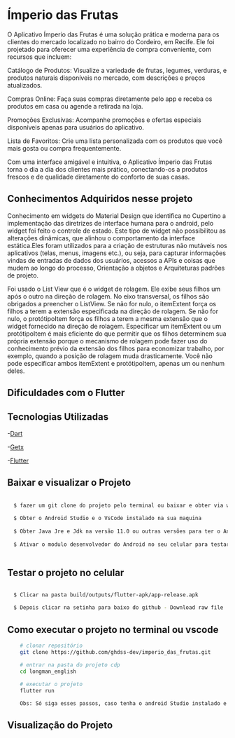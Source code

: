 # Ímperio das Frutas 

O Aplicativo Ímperio das Frutas é uma solução prática e moderna para os clientes do mercado localizado no bairro do Cordeiro, em Recife. Ele foi projetado para oferecer uma experiência de compra conveniente, com recursos que incluem:

Catálogo de Produtos: Visualize a variedade de frutas, legumes, verduras, e produtos naturais disponíveis no mercado, com descrições e preços atualizados.

Compras Online: Faça suas compras diretamente pelo app e receba os produtos em casa ou agende a retirada na loja.

Promoções Exclusivas: Acompanhe promoções e ofertas especiais disponíveis apenas para usuários do aplicativo.

Lista de Favoritos: Crie uma lista personalizada com os produtos que você mais gosta ou compra frequentemente.

Com uma interface amigável e intuitiva, o Aplicativo Ímperio das Frutas torna o dia a dia dos clientes mais prático, conectando-os a produtos frescos e de qualidade diretamente do conforto de suas casas.

## Conhecimentos Adquiridos nesse projeto 
Conhecimento em widgets do Material Design que identifica no Cupertino a implementação das diretrizes de interface humana para o android, pelo widget foi feito o controle de estado. Este tipo de widget não possibilitou as alterações dinâmicas, que alinhou o comportamento da interface estática.Eles foram utilizados para a criação de estruturas não mutáveis nos aplicativos (telas, menus, imagens etc.), ou seja, para capturar informações vindas de entradas de dados dos usuários, acessos a APIs e coisas que mudem ao longo do processo, Orientação a objetos e Arquiteturas padrões de projeto.

Foi usado o List View que é o widget de rolagem. Ele exibe seus filhos um após o outro na direção de rolagem. No eixo transversal, os filhos são obrigados a preencher o ListView. 
Se não for nulo, o itemExtent força os filhos a terem a extensão especificada na direção de rolagem. Se não for nulo, o protótipoItem força os filhos a terem a mesma extensão que o widget fornecido na direção de rolagem. 
Especificar um itemExtent ou um protótipoItem é mais eficiente do que permitir que os filhos determinem sua própria extensão porque o mecanismo 
de rolagem pode fazer uso do conhecimento prévio da extensão dos filhos para economizar trabalho, por exemplo, quando a posição de rolagem muda drasticamente. Você não pode especificar ambos itemExtent e protótipoItem, apenas um ou nenhum deles.

## Dificuldades com o Flutter

## Tecnologias Utilizadas

-[Dart](https://dart.dev/guides) 

-[Getx](https://chornthorn.github.io/getx-docs/)

-[Flutter](https://docs.flutter.dev/)

## Baixar e visualizar o Projeto 

```bash 
  
  $ fazer um git clone do projeto pelo terminal ou baixar e obter via winrar  
  
  $ Obter o Android Studio e o VsCode instalado na sua maquina
  
  $ Obter Java Jre e Jdk na versão 11.0 ou outras versões para ter o Android Instalado 
  
  $ Ativar o modulo desenvolvedor do Android no seu celular para testar o aplicativo 
  
```

## Testar o projeto no celular

```bash 

  $ Clicar na pasta build/outputs/flutter-apk/app-release.apk

  $ Depois clicar na setinha para baixo do github - Download raw file

```

## Como executar o projeto no terminal ou vscode

```bash
    # clonar repositório
    git clone https://github.com/ghdss-dev/imperio_das_frutas.git

    # entrar na pasta do projeto cdp
    cd longman_english 
  
    # executar o projeto
    flutter run

    Obs: Só siga esses passos, caso tenha o android Studio instalado e se for usuário linux 
```

## Visualização do Projeto 
